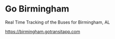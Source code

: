 # Go Birmingham

Real Time Tracking of the Buses for Birmingham, AL

https://birmingham.gotransitapp.com
